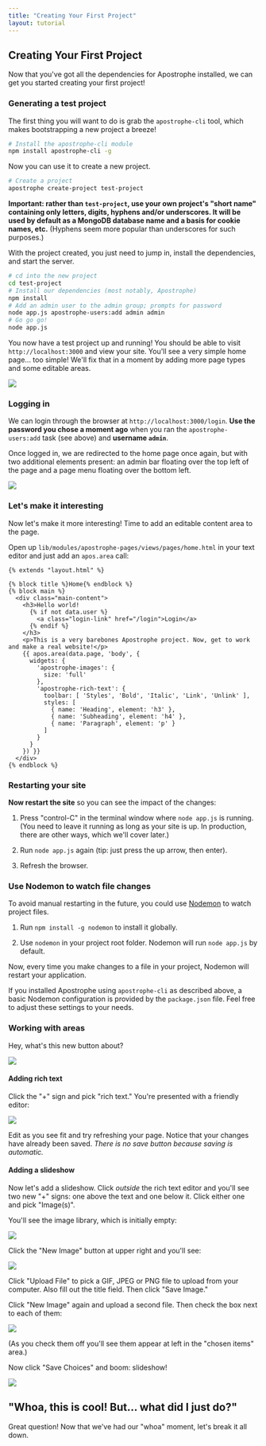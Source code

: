 ```yaml
---
title: "Creating Your First Project"
layout: tutorial
---
```


## Creating Your First Project

Now that you've got all the dependencies for Apostrophe installed, we can get you started creating your first project!

### Generating a test project

The first thing you will want to do is grab the `apostrophe-cli` tool, which makes bootstrapping a new project a breeze!

```bash
# Install the apostrophe-cli module
npm install apostrophe-cli -g
```

Now you can use it to create a new project.

```bash
# Create a project
apostrophe create-project test-project
```

**Important: rather than `test-project`, use your own project's "short name" containing only letters, digits, hyphens and/or underscores. It will be used by default as a MongoDB database name and a basis for cookie names, etc.** (Hyphens seem more popular than underscores for such purposes.)

With the project created, you just need to jump in, install the dependencies, and start the server.

```bash
# cd into the new project
cd test-project
# Install our dependencies (most notably, Apostrophe)
npm install
# Add an admin user to the admin group; prompts for password
node app.js apostrophe-users:add admin admin
# Go go go!
node app.js
```

You now have a test project up and running! You should be able to visit `http://localhost:3000` and view your site. You'll see a very simple home page... too simple! We'll fix that in a moment by adding more page types and some editable areas.

<img src="/docs/images/tutorials/developer/boilerplate_loggedout.png" class="shadow">

### Logging in

We can login through the browser at `http://localhost:3000/login`. **Use the password you chose a moment ago** when you ran the `apostrophe-users:add` task (see above) and **username `admin`**.

Once logged in, we are redirected to the home page once again, but with two additional elements present: an admin bar floating over the top left of the page and a page menu floating over the bottom left.

<img src="/docs/images/tutorials/developer/boilerplate_loggedin.png" class="shadow">

### Let's make it interesting

Now let's make it more interesting! Time to add an editable content area to the page.

Open up `lib/modules/apostrophe-pages/views/pages/home.html` in your text editor and just add an `apos.area` call:

```markup
{% extends "layout.html" %}

{% block title %}Home{% endblock %}
{% block main %}
  <div class="main-content">
    <h3>Hello world!
      {% if not data.user %}
        <a class="login-link" href="/login">Login</a>
      {% endif %}
    </h3>
    <p>This is a very barebones Apostrophe project. Now, get to work and make a real website!</p>
    {{ apos.area(data.page, 'body', {
      widgets: {
        'apostrophe-images': {
          size: 'full'
        },
        'apostrophe-rich-text': {
          toolbar: [ 'Styles', 'Bold', 'Italic', 'Link', 'Unlink' ],
          styles: [
            { name: 'Heading', element: 'h3' },
            { name: 'Subheading', element: 'h4' },
            { name: 'Paragraph', element: 'p' }
          ]
        }
      }
    }) }}
  </div>
{% endblock %}
```

### Restarting your site

**Now restart the site** so you can see the impact of the changes:

1. Press "control-C" in the terminal window where `node app.js` is running. (You need to leave it running as long as your site is up. In production, there are other ways, which we'll cover later.)

2. Run `node app.js` again (tip: just press the up arrow, then enter).

3. Refresh the browser.

### Use Nodemon to watch file changes

To avoid manual restarting in the future, you could use [Nodemon](https://nodemon.io) to watch project files.

1. Run `npm install -g nodemon` to install it globally.

2. Use `nodemon` in your project root folder. Nodemon will run `node app.js` by default.

Now, every time you make changes to a file in your project, Nodemon will restart your application.

If you installed Apostrophe using `apostrophe-cli` as described above, a basic Nodemon configuration is provided by the `package.json` file. Feel free to adjust these settings to your needs.

### Working with areas

Hey, what's this new button about?

<img src="/docs/images/tutorial-plus-button.png" class="shadow">

#### Adding rich text

Click the "+" sign and pick "rich text." You're presented with a friendly editor:

<img src="/docs/images/tutorial-rich-text-editor.png" class="shadow">

Edit as you see fit and try refreshing your page. Notice that your changes have already been saved. *There is no save button because saving is automatic.*

#### Adding a slideshow

Now let's add a slideshow. Click *outside* the rich text editor and you'll see two new "+" signs: one above the text and one below it. Click either one and pick "Image(s)".

You'll see the image library, which is initially empty:

<img src="/docs/images/tutorial-images-library.png" class="shadow">

Click the "New Image" button at upper right and you'll see:

<img src="/docs/images/tutorial-new-image.png" class="shadow">

Click "Upload File" to pick a GIF, JPEG or PNG file to upload from your computer. Also fill out the title field. Then click "Save Image."

Click "New Image" again and upload a second file. Then check the box next to each of them:

<img src="/docs/images/tutorial-select-images.png" class="shadow">

(As you check them off you'll see them appear at left in the "chosen items" area.)

Now click "Save Choices" and boom: slideshow!

<img src="/docs/images/tutorial-slideshow.gif" class="shadow">

## "Whoa, this is cool! But... what did I just do?"

Great question! Now that we've had our "whoa" moment, let's break it all down.